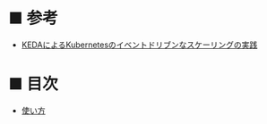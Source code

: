 # ■ 参考
- [KEDAによるKubernetesのイベントドリブンなスケーリングの実践](https://note.com/wa1st_hayajo/n/nc855e236a2d7)

# ■ 目次

- [使い方](docs/usage.md)

